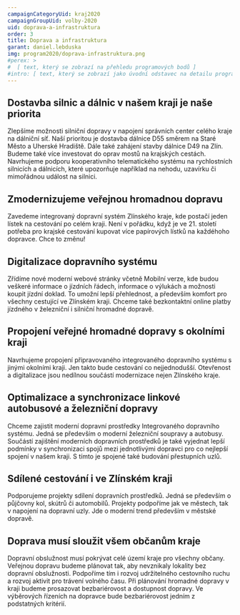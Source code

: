 ```yaml
---
campaignCategoryUid: kraj2020
campaignGroupUid: volby-2020
uid: doprava-a-infrastruktura 
order: 3
title: Doprava a infrastruktura
garant: daniel.lebduska 
img: program2020/doprava-infrastruktura.png
#perex: >
#  [ text, který se zobrazí na přehledu programových bodů ]
#intro: [ text, který se zobrazí jako úvodní odstavec na detailu programového bodu ]
---
```

## Dostavba silnic a dálnic v našem kraji je naše priorita
Zlepšíme možnosti silniční dopravy v napojení správních center celého kraje na dálniční síť. Naší prioritou je dostavba dálnice D55 směrem na Staré Město a Uherské Hradiště. Dále také zahájení stavby dálnice D49 na Zlín. Budeme také více investovat do oprav mostů na krajských cestách. Navrhujeme podporu kooperativního telematického systému na rychlostních silnicích a dálnicích, které upozorňuje například na nehodu, uzavírku či mimořádnou událost na silnici.

## Zmodernizujeme veřejnou hromadnou dopravu
Zavedeme integrovaný dopravní systém Zlínského kraje, kde postačí jeden lístek na cestování po celém kraji. Není v pořádku, když je ve 21. století potřeba pro krajské cestování kupovat více papírových lístků na každéhoho dopravce. Chce to změnu!

## Digitalizace dopravního systému
Zřídíme nové moderní webové stránky včetně Mobilní verze, kde budou veškeré informace o jízdních řádech, informace o výlukách a možnosti koupit jízdní doklad. To umožní lepší přehlednost, a především komfort pro všechny cestující ve Zlínském kraji. Chceme také bezkontaktní online platby jízdného v železniční i silniční hromadné dopravě.

## Propojení veřejné hromadné dopravy s okolními kraji
Navrhujeme propojení připravovaného integrovaného dopravního systému s jinými okolními kraji. Jen takto bude cestování co nejjednodušší. Otevřenost a digitalizace jsou nedílnou součástí modernizace nejen Zlínského kraje.

## Optimalizace a synchronizace linkové autobusové a železniční dopravy
Chceme zajistit moderní dopravní prostředky Integrovaného dopravního systému. Jedná se především o moderní železniční soupravy a autobusy. Součástí zajištění moderních dopravních prostředků je také vyjednat lepší podmínky v synchronizaci spojů mezi jednotlivými dopravci pro co nejlepší spojení v našem kraji. S tímto je spojené také budování přestupních uzlů.

## Sdílené cestování i ve Zlínském kraji
Podporujeme projekty sdílení dopravních prostředků. Jedná se především o půjčovny kol, skútrů či automobilů. Projekty podpoříme jak ve městech, tak v napojení na dopravní uzly. Jde o moderní trend především v městské dopravě.

## Doprava musí sloužit všem občanům kraje
Dopravní obslužnost musí pokrývat celé území kraje pro všechny občany. Veřejnou dopravu budeme plánovat tak, aby nevznikaly lokality bez dopravní obslužnosti. Podpoříme tím i rozvoj udržitelného cestovního ruchu a rozvoj aktivit pro trávení volného času. Při plánování hromadné dopravy v kraji budeme prosazovat bezbariérovost a dostupnost dopravy. Ve výběrových řízeních na dopravce bude bezbariérovost jedním z podstatných kritérií.
